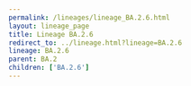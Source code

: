 ```yaml
---
permalink: /lineages/lineage_BA.2.6.html
layout: lineage_page
title: Lineage BA.2.6
redirect_to: ../lineage.html?lineage=BA.2.6
lineage: BA.2.6
parent: BA.2
children: ['BA.2.6']
---
```

